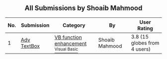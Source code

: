 ﻿<div align="center">

## All Submissions by Shoaib Mahmood

</div>

No.  | Submission | Category | By   | User Rating
---- | ---------- | -------- | ---- | -----------
1 | [Adv TextBox<br />](https://github.com/Planet-Source-Code/shoaib-mahmood-adv-textbox__1-64864) | [VB function enhancement<br /><sup>Visual Basic</sup>](../ByCategory/vb-function-enhancement__1-25.md) | Shoaib Mahmood | 3.8 (15 globes from 4 users)
